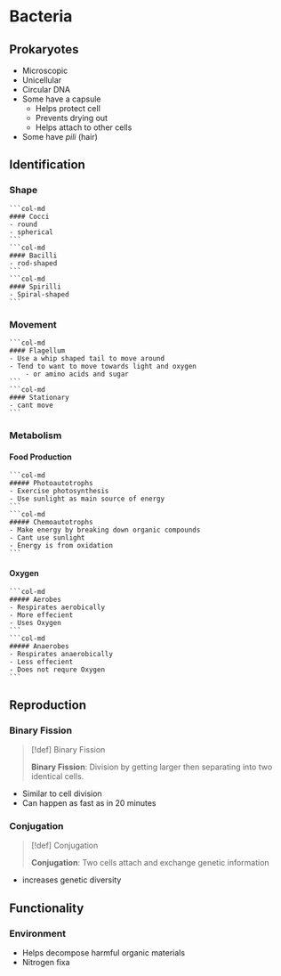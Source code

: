 # Bacteria

## Prokaryotes
- Microscopic
- Unicellular
- Circular DNA
- Some have a capsule
	- Helps protect cell
	- Prevents drying out
	- Helps attach to other cells
- Some have *pili* (hair)

## Identification
### Shape
````col
```col-md
#### Cocci
- round
- spherical
```
```col-md
#### Bacilli
- rod-shaped
```
```col-md
#### Spirilli
- Spiral-shaped
```
````

### Movement
````col
```col-md
#### Flagellum
- Use a whip shaped tail to move around
- Tend to want to move towards light and oxygen
	- or amino acids and sugar
```
```col-md
#### Stationary
- cant move
```
````

### Metabolism
#### Food Production
````col
```col-md
##### Photoautotrophs
- Exercise photosynthesis
- Use sunlight as main source of energy
```
```col-md
##### Chemoautotrophs
- Make energy by breaking down organic compounds
- Cant use sunlight
- Energy is from oxidation
```
````
#### Oxygen
````col
```col-md
##### Aerobes
- Respirates aerobically
- More effecient
- Uses Oxygen
```
```col-md
##### Anaerobes
- Respirates anaerobically
- Less effecient
- Does not requre Oxygen
```
````

## Reproduction
### Binary Fission
> [!def] Binary Fission
> 
> **Binary Fission**: Division by getting larger then separating into two identical cells.
- Similar to cell division
- Can happen as fast as in 20 minutes

### Conjugation
> [!def] Conjugation
> 
> **Conjugation**: Two cells attach and exchange genetic information
- increases genetic diversity

## Functionality
### Environment
- Helps decompose harmful organic materials
- Nitrogen fixa
